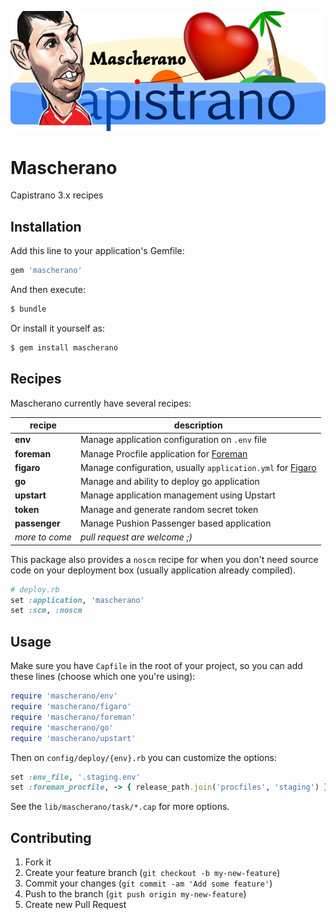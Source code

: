 ![Logo](img/mascherano-logo.png)

# Mascherano

Capistrano 3.x recipes

## Installation

Add this line to your application's Gemfile:

```ruby
gem 'mascherano'
```

And then execute:

```bash
$ bundle
```

Or install it yourself as:

```bash
$ gem install mascherano
```

## Recipes

Mascherano currently have several recipes:

| recipe         | description                                                                                           |
|----------------|-------------------------------------------------------------------------------------------------------|
| __env__        | Manage application configuration on `.env` file                                                       |
| __foreman__    | Manage Procfile application for [Foreman](http://ddollar.github.io/foreman)                           |
| __figaro__     | Manage configuration, usually `application.yml` for [Figaro](https://github.com/laserlemon/figaro)    |
| __go__         | Manage and ability to deploy go application                                                           |
| __upstart__    | Manage application management using Upstart                                                           |
| __token__      | Manage and generate random secret token                                                               |
| __passenger__  | Manage Pushion Passenger based application                                                            |
| _more to come_ | _pull request are welcome ;)_                                                                         |

This package also provides a `noscm` recipe for when you don't need source code on your deployment box (usually application already compiled).

```ruby
# deploy.rb
set :application, 'mascherano'
set :scm, :noscm
```
## Usage

Make sure you have `Capfile` in the root of your project, so you can add these lines (choose which one you're using):

```ruby
require 'mascherano/env'
require 'mascherano/figaro'
require 'mascherano/foreman'
require 'mascherano/go'
require 'mascherano/upstart'
```

Then on `config/deploy/{env}.rb` you can customize the options:

```ruby
set :env_file, '.staging.env'
set :foreman_procfile, -> { release_path.join('procfiles', 'staging') }
```

See the `lib/mascherano/task/*.cap` for more options.

## Contributing

1. Fork it
2. Create your feature branch (`git checkout -b my-new-feature`)
3. Commit your changes (`git commit -am 'Add some feature'`)
4. Push to the branch (`git push origin my-new-feature`)
5. Create new Pull Request
